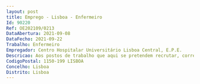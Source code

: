 ```yaml
--- 
layout: post
title: Emprego - Lisboa - Enfermeiro
Id: 90220
Ref: OE202109/0213
DataAbertura: 2021-09-08
DataFecho: 2021-09-22
Trabalho: Enfermeiro
Empregador: Centro Hospitalar Universitário Lisboa Central, E.P.E.
Descricao: Aos postos de trabalho que aqui se pretendem recrutar, corresponde o conteúdo funcional da categoria de enfermeiro, tal como estabelecido no art.º 9.º do Decreto Lei n.º 247 2009, de 22 09, na nova redação dada pelo Decreto Lei n.º 71 2019, de 27 05
CodigoPostal: 1150-199 LISBOA
Concelho: Lisboa
Distrito: Lisboa
--- 
```

